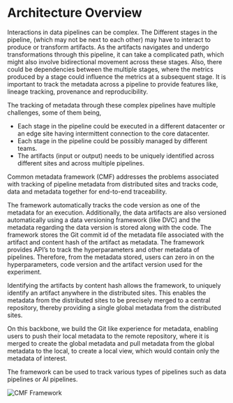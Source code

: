 # Architecture Overview

Interactions in data pipelines can be complex. The Different stages in the pipeline, (which may not be next to each 
other) may have to interact to produce or transform artifacts. As the artifacts navigates and undergo transformations 
through this pipeline, it can take a complicated path, which might also involve bidirectional movement across these 
stages.
Also, there could be dependencies between the multiple stages, where the metrics produced by a stage could influence the
metrics at a subsequent stage.  It is important to track the metadata across a pipeline to provide features like, 
lineage tracking, provenance and reproducibility.  

The tracking of metadata through these complex pipelines have multiple challenges, some of them being,  

- Each stage in the pipeline could be executed in a different datacenter or an edge site having intermittent connection 
  to the core datacenter.   
- Each stage in the pipeline could be possibly managed by different teams.  
- The artifacts (input or output) needs to be uniquely identified across different sites and across multiple pipelines. 

Common metadata framework (CMF) addresses the problems associated with tracking of pipeline metadata from distributed 
sites and tracks code, data and metadata together for end-to-end traceability.   

The framework automatically tracks the code version as one of the metadata for an execution. Additionally, the data 
artifacts are also versioned automatically using a data versioning framework (like DVC) and the metadata regarding the
data version is stored along with the code. The framework stores the Git commit id of the metadata file associated with 
the artifact and content hash of the artifact as metadata. The framework provides API’s to track the hyperparameters and
other metadata of pipelines.  Therefore, from the metadata stored, users can zero in on the hyperparameters, code 
version and the artifact version used for the experiment. 

Identifying the artifacts by content hash allows the framework, to uniquely identify an artifact anywhere in the 
distributed sites. This enables the metadata from the distributed sites to be precisely merged to a central repository,
thereby providing a single global metadata from the distributed sites.   

On this backbone, we build the Git like experience for metadata, enabling users to push their local metadata to the 
remote repository, where it is merged to create the global metadata and pull metadata from the global metadata to the 
local, to create a local view, which would contain only the metadata of interest. 

The framework can be used to track various types of pipelines such as data pipelines or AI pipelines.

<img src="./../../assets/framework.png" alt="CMF Framework" style="display: block; margin: 0 auto" />

